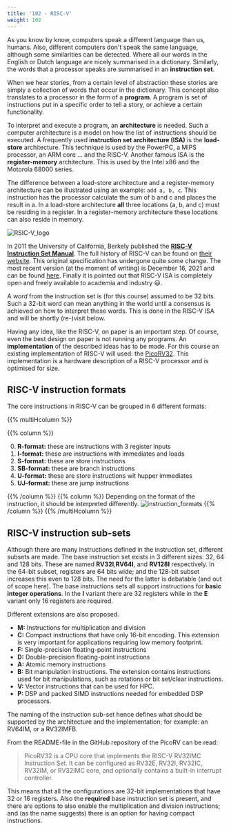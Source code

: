 ```yaml
---
title: '102 - RISC-V'
weight: 102
---
```


As you know by know, computers speak a different language than us, humans. Also, different computers don't speak the same language, although some similarities can be detected. Where all our words in the English or Dutch language are nicely summarised in a dictionary. Similarly, the words that a processor speaks are summarised in an **instruction set**.

When we hear stories, from a certain level of abstraction these stories are simply a collection of words that occur in the dictionary. This concept also translates to a processor in the form of a **program**. A program is set of instructions put in a specific order to tell a story, or achieve a certain functionality. 

To interpret and execute a program, an **architecture** is needed. Such a computer architecture is a model on how the list of instructions should be executed. A frequently used **instruction set architecture (ISA)** is the **load-store** architecture. This technique is used by the PowerPC, a MIPS processor, an ARM core ... and the RISC-V. Another famous ISA is the **register-memory** architecture. This is used by the Intel x86 and the Motorola 68000 series.

The difference between a load-store architecture and a register-memory architecture can be illustrated using an example: ```add a, b, c```. This instruction has the processor calculate the sum of b and c and places the result in a. In a load-store architecture **all** three locations (a, b, and c) must be residing in a register. In a register-memory architecture these locations can also reside in memory.

![RSIC-V_logo](https://upload.wikimedia.org/wikipedia/commons/thumb/9/9a/RISC-V-logo.svg/220px-RISC-V-logo.svg.png)

In 2011 the University of California, Berkely published the [**RISC-V Instruction Set Manual**](https://www2.eecs.berkeley.edu/Pubs/TechRpts/2011/EECS-2011-62.pdf). The full history of RISC-V can be found on [their website](https://riscv.org/about/history/). This original specification has undergone quite some change. The most recent version (at the moment of writing) is December 16, 2021 and can be found [here](https://github.com/riscv/riscv-isa-manual/releases/tag/draft-20211216-5651528). Finally it is pointed out that RISC-V ISA is completely open and freely available to academia and industry :smiley:.

A *word* from the instruction set is (for this course) assumed to be 32 bits. Such a 32-bit word can mean anything in the world until a consensus is achieved on how to interpret these words. This is done in the RISC-V ISA and will be shortly (re-)visit below.

Having any idea, like the RISC-V, on paper is an important step. Of course, even the best design on paper is not running any programs. An **implementation** of the described ideas has to be made. For this course an existing implementation of RISC-V will used: the [PicoRV32](https://github.com/YosysHQ/picorv32). This implementation is a hardware description of a RISC-V processor and is optimised for size.

## RISC-V instruction formats

The core instructions in RISC-V can be grouped in 6 different formats:

{{% multiHcolumn %}}

{{% column %}}

0. **R-format:** these are instructions with 3 register inputs
0. **I-format:** these are instructions with immediates and loads
0. **S-format:** these are store instructions
0. **SB-format:** these are branch instructions
0. **U-format:** these are store instructions wit hupper immediates
0. **UJ-format:** these are jump instructions

{{% /column %}}
{{% column %}}
Depending on the format of the instruction, it should be interpreted differently.
![instruction_formats](/img/100/riscv_instruction_formats.png)
{{% /column %}}
{{% /multiHcolumn %}}


## RISC-V instruction sub-sets

Although there are many instructions defined in the instruction set, different subsets are made. The base instruction set exists in 3 different sizes: 32, 64 and 128 bits. These are named **RV32I**,**RV64I**, and **RV128I** respectively. In the 64-bit subset, registers are 64 bits wide; and the 128-bit subset increases this even to 128 bits. The need for the latter is debatable (and out of scope here). The base instructions sets all support instructions for **basic integer operations**. In the **I** variant there are 32 registers while in the **E** variant only 16 registers are required.

Different extensions are also proposed.

* **M:** Instructions for multiplication and division
* **C:** Compact instructions that have only 16-bit encoding. This extension is very important for applications requiring low memory footprint.
* **F:** Single-precision floating-point instructions
* **D:** Double-precision floating-point instructions
* **A:** Atomic memory instructions
* **B:** Bit manipulation instructions. The extension contains instructions used for bit manipulations, such as rotations or bit set/clear instructions.
* **V:** Vector instructions that can be used for HPC.
* **P:** DSP and packed SIMD instructions needed for embedded DSP processors.

The naming of the instruction sub-set hence defines what should be supported by the architecture and the implementation; for example: an RV64IM, or a RV32IMFB.

From the README-file in the GitHub repository of the PicoRV can be read: 

> PicoRV32 is a CPU core that implements the RISC-V RV32IMC Instruction Set. It can be configured as RV32E, RV32I, RV32IC, RV32IM, or RV32IMC core, and optionally contains a built-in interrupt controller.

This means that all the configurations are 32-bit implementations that have 32 or 16 registers. Also the **required** base instruction set is present, and there are options to also enable the multiplication and division instructions; and (as the name suggests) there is an option for having compact instructions.



